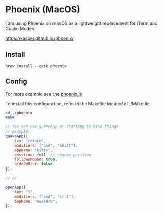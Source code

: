 # Phoenix (MacOS)

I am using Phoenix on macOS as a lightweight replacement for iTerm and Guake Modes.

https://kasper.github.io/phoenix/

## Install

```ssh
brew install --cask phoenix
```


## Config

For more example see the [phoenix.js](./phoenix.js)

To install this configuration, refer to the Makefile located at ./Makefile.

```sh
cd ./phoenix
make
```

```js
// You can use guakeApp or startApp to bind things
// Example:
quakeApp({
    key: "return",
    modifiers: ["cmd", "shift"],
    appName: "kitty",
    position: full, // change position
    followsMouse: true,
    hideOnBlur: false
});

// or

openApp({
    key: "1",
    modifiers: ["cmd", "ctrl"],
    appName: "WezTerm",
});

```
